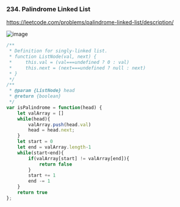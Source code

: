 ### 234. Palindrome Linked List
https://leetcode.com/problems/palindrome-linked-list/description/

![image](https://user-images.githubusercontent.com/11494733/213355091-f227e366-586f-450d-9eb2-02c1cab4e211.png)


``` javascript
/**
 * Definition for singly-linked list.
 * function ListNode(val, next) {
 *     this.val = (val===undefined ? 0 : val)
 *     this.next = (next===undefined ? null : next)
 * }
 */
/**
 * @param {ListNode} head
 * @return {boolean}
 */
var isPalindrome = function(head) {
    let valArray = []
    while(head){
        valArray.push(head.val)
        head = head.next;
    }
    let start = 0
    let end = valArray.length-1
    while(start<end){
        if(valArray[start] != valArray[end]){
            return false
        }
        start += 1
        end -= 1
    }
    return true
};

```

